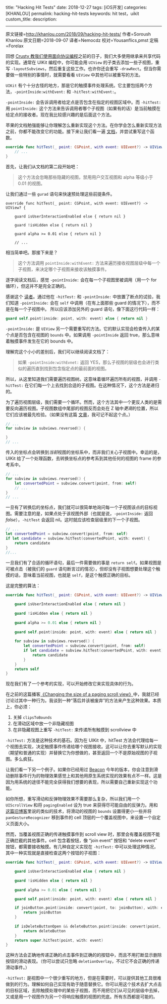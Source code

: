 title: "Hacking Hit Tests"
date: 2018-12-27
tags: [iOS开发]
categories: [KHANLOU]
permalink: hacking-hit-tests
keywords: hit test，uikit
custom_title: 
description: 

---
原文链接=http://khanlou.com/2018/09/hacking-hit-tests/
作者=Soroush Khanlou
原文日期=2018-09-07
译者=Nemocdz
校对=Yousanflics,pmst
定稿=Forelax

<!--此处开始正文-->

回想 [Crusty 教我们使用面向协议编程](https://developer.apple.com/videos/play/wwdc2015/408/)之前的日子，我们大多使用继承来共享代码的实现。通常在 UIKit 编程中，你可能会用 `UIView` 的子类去添加一些子视图，重写 `-layoutSubviews`，然后重复这些工作。也许你还会重写 `-drawRect`。但当你需要做一些特别的事情时，就需要看看 `UIView` 中其他可以被重写的方法。

<!--more-->

`UIKit` 有个十分古怪的地方，那是它的触摸事件处理系统。它主要包括两个方法，`-pointInside:withEvent:` 和 `-hitTest:withEvent:`。

`-pointInside:` 会告诉调用者给定点是否包含在指定的视图区域中。而 `-hitTest:` 用 `pointInside:` 这个方法来告诉调用者哪个子视图（如果有的话）是当前触摸在给定点的接收者。现在我比较感兴趣的是后面这个方法。

苹果的文档勉强能够让你理解怎么重新实现这个方法。在你学会怎么重新实现方法之前，你都不能改变它的功能。接下来让我们看一遍 [文档](https://developer.apple.com/documentation/uikit/uiview/1622469-hittest?language=objc)，并尝试重写这个函数。

```swift
override func hitTest(_ point: CGPoint, with event: UIEvent?) -> UIView? {
	// ...
}
```

首先，让我们从文档的第二段开始吧：

> 这个方法会忽略那些隐藏的视图，禁用用户交互视图和 alpha 等级小于 0.01 的视图。

让我们通过一些 `gurad` 语句来快速预处理这些前提条件。

```:bride_with_veil:
override func hitTest(_ point: CGPoint, with event: UIEvent?) -> UIView? {

	guard isUserInteractionEnabled else { return nil }
	
	guard !isHidden else { return nil }
	
	guard alpha >= 0.01 else { return nil }
			
	// ...
```

相当简单吧。那接下来是？

> 这个方法调用 `pointInside:withEvent:` 方法来遍历接收视图层级中每一个子视图，来决定哪个子视图来接收该触摸事件。

逐字阅读文档后，感觉 `-pointInside:` 会在每一个子视图里被调用（用一个 for 循环），但这并不是完全正确的。

感谢这个 [读者](https://twitter.com/an0/status/1038254836016394240)。通过他在 `-hitTest:` 和 `-pointInside:` 中放置了断点的试验，我们知道 `-pointInside:` 会在 `self` 中调用（在有上面那些 guard 的情况下），而不是在每一个子视图中。 所以应该添加另外的 guard 语句，像下面这行代码一样：

```swift
guard self.point(inside: point, with: event) else { return nil }
```

`-pointInside:` 是 `UIView` 另一个需要重写的方法。它的默认实现会检查传入的某个点是否包含在视图的 `bounds` 中。如果调用 `-pointInside` 返回 true，那么意味着触摸事件发生在它的 bounds 中。

理解完这个小小的差别后，我们可以继续阅读文档了：

> 如果 `-pointInside:withEvnet:` 返回 YES，那么子视图的层级也会进行类似的遍历直到找到包含指定点的最前面的视图。

所以，从这里知道我们需要遍历视图树。这意味着循环遍历所有的视图，并调用 `-hitTest:` 在它们每一个上去找到合适的子视图。在这种情况下，这个方法是递归的。

为了遍历视图层级，我们需要一个循环。然而，这个方法其中一个更反人类的是需要反向遍历视图。子视图数组中尾部的视图反而会处在 Z 轴中*更高*的位置，所以它们应该被最先检验。（如果没有这篇 [文章](http://smnh.me/hit-testing-in-ios/)，我可记不起这个点。）

```swift
// ...
for subview in subviews.reversed() {

}
// ...
```

传入的坐标点会转换到*当前*视图的坐标系中，而非我们关心子视图中。幸运的是，UIKit 给了一个处理函数，去转换坐标点的参考系到其他任何的视图的 frame 的参考系中。

```swift
// ...
for subview in subviews.reversed() {
	let convertedPoint = subview.convert(point, from: self)
	// ...
}
// ...
```

一旦有了转换后的坐标点，我们就可以很简单地询问每一个子视图该点的目标视图。需要注意的是，如果点处于该视图外部（也就是说，`-pointInside:` 返回 *false*），`-hitTest` 会返回 nil。这时就应该检查层级里的下一个子视图。

```swift
// ...
let convertedPoint = subview.convert(point, from: self)
if let candidate = subview.hitTest(convertedPoint, with: event) {
	return candidate
}
//...
```

一旦我们有了合适的循环语句，最后一件需要做的事是 `return self`。如果视图是可被点击（被我们的 `guard` 语句断言过的情况），但却没有子视图想要处理这个触摸的话，意味着当前视图，也就是 `self`，是这个触摸正确的目标。

这是完整的算法：

```swift
override func hitTest(_ point: CGPoint, with event: UIEvent?) -> UIView? {
	
	guard isUserInteractionEnabled else { return nil }
	
	guard !isHidden else { return nil }
	
	guard alpha >= 0.01 else { return nil }
	
	guard self.point(inside: point, with: event) else { return nil }	
	
	for subview in subviews.reversed() {
		let convertedPoint = subview.convert(point, from: self)
		if let candidate = subview.hitTest(convertedPoint, with: event) {
			return candidate
		}
	}
	return self
}
```

现在我们有了一个参考的实现，可以开始修改它来实现具体的行为。

在之前的这篇播客[《Changing the size of a paging scroll view》](http://khanlou.com/2013/04/changing-the-size-of-a-paging-scroll-view/)中，我就已经讨论过其中一种行为。我谈到一种“落后并该被废弃”的方法来产生这种效果。本质上，你必须：

1. 关掉 `clipsToBounds`
2. 在滑动区域中放一个非隐藏视图
3. 在非隐藏视图上重写 `-hitTest:` 来传递所有触摸到 scrollview 中

`-hitTest:` 方法是这种技术的基石。因为在 UIKit 中，hitTest 方法会代理给每一个视图去实现，决定触摸事件传递给哪个视图接收。这可以让你去重写默认的实现（期望和普通的实现）并替换它为你想做的，甚至返回一个不是原始视图的子视图。多么疯狂。

让我们看一下另一个例子。如果你已经用过 [Beacon](http://beacon.party/) 今年的版本，你会注意到滑动删除事件行为的物理效果感觉上和其他用原生系统实现的效果有点不一样。这是因为用系统的途径不能完全获得我们想要的表现，所以需要自己重新实现这个功能。

如你所想，重写滑动和反弹物理效果不需要那么复杂，所以我们用一个 `UIScrollView` 和将 `pagingEnabled` 设为 true 来获得尽可能自由的反弹力。用和[这篇旧博客](http://khanlou.com/2013/04/changing-the-size-of-a-paging-scroll-view/)里说的类似的技术，将滑动的视图的 `bounds` 设置得更小一些并将 `panGestureRecognizer` 移到事件的 cell 顶层的一个覆盖视图中，来设置一个自定义页面大小。

然而，当覆盖视图正确的传递触摸事件到 scroll view 时，那里会有覆盖视图不能正确拦截的其他事件。cell 包含着按钮，像 “join event” 按钮和 “delete event” 按钮，都需要接收触摸。有几种自定义实现在 `-hitTest:` 中可以处理这种情况，其中一种实现就是直接检查这两个按钮的子视图：

```swift
override func hitTest(_ point: CGPoint, with event: UIEvent?) -> UIView? {

	guard isUserInteractionEnabled else { return nil }
	
	guard !isHidden else { return nil }
	
	guard alpha >= 0.01 else { return nil }

	guard self.point(inside: point, with: event) else { return nil }

	if joinButton.point(inside: convert(point, to: joinButton), with: event) {
		return joinButton
	}
	
	if isDeleteButtonOpen && deleteButton.point(inside: convert(point, to: deleteButton), with: event) {
		return deleteButton
	}
	return super.hitTest(point, with: event)
}
```

这种方法会正确地传递正确的点击事件到正确的的按钮中，而且不用打断显示删除按钮的滑动表现。（你可以尝试只忽略 `deletionOverlay`，不过它不会正确的传递滑动事件。）

`-hitTest:` 是视图中一个很少重写的地方，但是在需要时，可以提供其他工具很难做到的行为。理解如何自己实现有助于随意替换它。你可以用这个技术去扩大点击的目标区域，去除触摸处理中的某些子视图，而不用把它们从可见的层级中去掉，又或是用一个视图作为另一个将响应触摸的视图的兜底。所有东西都是可能的。
